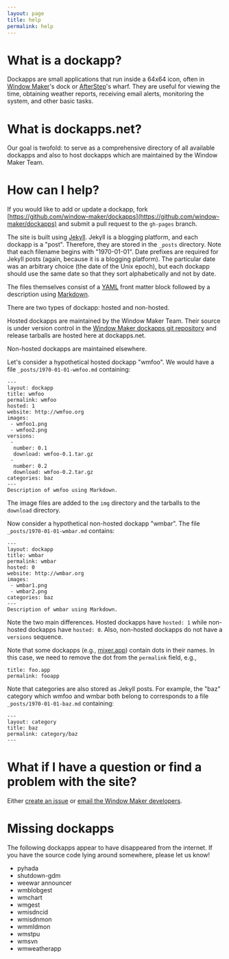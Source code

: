 ```yaml
---
layout: page
title: help
permalink: help
---
```


# What is a dockapp?

Dockapps are small applications that run inside a 64x64 icon, often
in [Window Maker](http://windowmaker.org)'s dock or
[AfterStep](http://afterstep.org)'s wharf.  They are useful for viewing the
time, obtaining weather reports, receiving email alerts, monitoring the system,
and other basic tasks.

# What is dockapps.net?

Our goal is twofold: to serve as a comprehensive directory of all available
dockapps and also to host dockapps which are maintained by the Window Maker
Team.

# How can I help?

If you would like to add or update a dockapp, fork
[https://github.com/window-maker/dockapps](https://github.com/window-maker/dockapps)
and submit a pull request to the `gh-pages` branch.

The site is built using [Jekyll](http://jekyllrb.com).  Jekyll is a blogging
platform, and each dockapp is a "post".  Therefore, they are stored in the
`_posts` directory.  Note that each filename begins with "1970-01-01".   Date
prefixes are required for Jekyll posts (again, because it is a blogging
platform).  The particular date was an arbitrary choice (the date of the Unix
epoch), but each dockapp should use the same date so that they sort
alphabetically and not by date.

The files themselves consist of a [YAML](http://yaml.org/) front matter block
followed by a description using
[Markdown](https://daringfireball.net/projects/markdown/).

There are two types of dockapp:  hosted and non-hosted.

Hosted dockapps are maintained by the Window Maker Team.  Their source is under
version control in the
[Window Maker dockapps git repository](http://repo.or.cz/dockapps.git)
and release tarballs are hosted here at dockapps.net.

Non-hosted dockapps are maintained elsewhere.

Let's consider a hypothetical hosted dockapp "wmfoo".  We would have a file
`_posts/1970-01-01-wmfoo.md` containing:

    ---
    layout: dockapp
    title: wmfoo
    permalink: wmfoo
    hosted: 1
    website: http://wmfoo.org
    images:
     - wmfoo1.png
     - wmfoo2.png
    versions:
     -
      number: 0.1
      download: wmfoo-0.1.tar.gz
     -
      number: 0.2
      download: wmfoo-0.2.tar.gz
    categories: baz
    ---
    Description of wmfoo using Markdown.

The image files are added to the `img` directory and the tarballs to the
`download` directory.

Now consider a hypothetical non-hosted dockapp "wmbar".  The file
`_posts/1970-01-01-wmbar.md` contains:

    ---
    layout: dockapp
    title: wmbar
    permalink: wmbar
    hosted: 0
    website: http://wmbar.org
    images:
     - wmbar1.png
     - wmbar2.png
    categories: baz
    ---
    Description of wmbar using Markdown.

Note the two main differences.  Hosted dockapps have `hosted: 1` while
non-hosted dockapps have `hosted: 0`.  Also, non-hosted dockapps do not
have a `versions` sequence.

Note that some dockapps (e.g., [mixer.app](http://dockapps.net/mixerapp))
contain dots in their names.  In this case, we need to remove the dot from
the `permalink` field, e.g.,

    title: foo.app
    permalink: fooapp

Note that categories are also stored as Jekyll posts.  For example, the "baz"
category which wmfoo and wmbar both belong to corresponds to a file
`_posts/1970-01-01-baz.md` containing:

    ---
    layout: category
    title: baz
    permalink: category/baz
    ---

# What if I have a question or find a problem with the site?

Either [create an issue](https://github.com/window-maker/dockapps/issues/new)
or [email the Window Maker developers](mailto:wmaker-dev@googlegroups.com).

# Missing dockapps

The following dockapps appear to have disappeared from the internet.  If you
have the source code lying around somewhere, please let us know!

* pyhada
* shutdown-gdm
* weewar announcer
* wmblobgest
* wmchart
* wmgest
* wmisdncid
* wmisdnmon
* wmmldmon
* wmstpu
* wmsvn
* wmweatherapp
